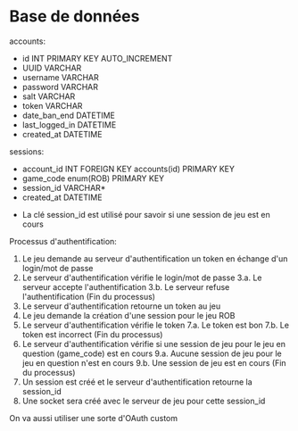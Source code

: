 # Base de données
accounts:
 - id INT PRIMARY KEY AUTO_INCREMENT
 - UUID VARCHAR
 - username VARCHAR
 - password VARCHAR
 - salt VARCHAR
 - token VARCHAR
 - date_ban_end DATETIME
 - last_logged_in DATETIME
 - created_at DATETIME
 
sessions:
 - account_id INT FOREIGN KEY accounts(id) PRIMARY KEY
 - game_code enum(ROB) PRIMARY KEY
 - session_id VARCHAR*
 - created_at DATETIME
 
* La clé session_id est utilisé pour savoir si une session de jeu est en cours

Processus d'authentification:
1. Le jeu demande au serveur d'authentification un token en échange d'un login/mot de passe
2. Le serveur d'authentification vérifie le login/mot de passe
3.a. Le serveur accepte l'authentification
3.b. Le serveur refuse l'authentification (Fin du processus)
4. Le serveur d'authentification retourne un token au jeu
5. Le jeu demande la création d'une session pour le jeu ROB
6. Le serveur d'authentification vérifie le token
7.a. Le token est bon
7.b. Le token est incorrect (Fin du processus)
8. Le serveur d'authentification vérifie si une session de jeu pour le jeu en question (game_code) est en cours
9.a. Aucune session de jeu pour le jeu en question n'est en cours
9.b. Une session de jeu est en cours (Fin du processus)
10. Un session est créé et le serveur d'authentification retourne la session_id
11. Une socket sera créé avec le serveur de jeu pour cette session_id

On va aussi utiliser une sorte d'OAuth custom